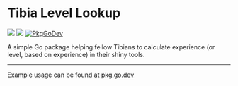 # Tibia Level Lookup

![](https://github.com/marahin/tibialevellookup/actions/workflows/ci.yml/badge.svg)
![](https://goreportcard.com/badge/github.com/marahin/tibialevellookup)
[![PkgGoDev](https://pkg.go.dev/badge/mod/github.com/marahin/tibialevellookup)](https://pkg.go.dev/mod/github.com/marahin/tibialevellookup)


A simple Go package helping fellow Tibians to calculate experience (or level, based on experience) in their shiny tools.

---

Example usage can be found at [pkg.go.dev](https://pkg.go.dev/github.com/marahin/tibialevellookup)
